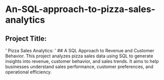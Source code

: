# An-SQL-approach-to-pizza-sales-analytics
## Project Title:
 ' Pizza Sales Analytics: ' ## A SQL Approach to Revenue and Customer Behavior.
This project analyzes pizza sales data using SQL to generate insights into revenue, customer behavior, and sales trends. It aims to help businesses understand sales performance, customer preferences, and operational efficiency.



